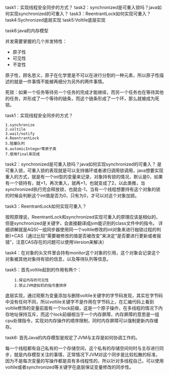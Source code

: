 task1：实现线程安全同步的方式？
task2：synchronized是可重入锁吗？java如何实现synchronized的可重入？
task3：ReentrantLock如何实现可重入？
task4:Sychronized底层实现
task5:Voltile底层实现

task6:java的内存模型

并发需要掌握的几个并发特性：

* 原子性
* 可见性
* 不变性

原子性，顾名思义，原子在化学里是不可以在进行分割的一种元素，所以原子性描述的就是一件事情不能被再细分为另外的两件事情。

死锁：如果一个任务等待另一个任务的完成才能继续，而另一个任务也在等待其他的任务，并形成了一个等待的链条，而这个链条形成了一个环，那么就被成为死锁。

task1：实现线程安全同步的方式？

    1.synchronize
    2.voltile
    3.wait/notify
    4.ReentrantLock
    5.阻塞队列
    6.automicInteger等原子类
    7.使用final来完成

task2：synchronized是可重入锁吗？java如何实现synchronized的可重入？
是可重入锁，可重入锁的表现就是可以支持循环或者递归调用锁调用，java想要实现重入的方式，就是有一个int型的变量来记录，对象持有锁的情况，默认是0，如果有一个锁持有，就+1，再次重入，就再+1，也就变成了2，以此类推，当synchronized执行完会释放锁，也就会-1，当有一个线程想要持有这个对象的锁的时候会判断这个int值是否为0，只有为0，才可以对这个对象加锁。

task3：ReentrantLock如何实现可重入？

按照原理说，ReentrantLock和synchronized实现可重入的原理应该是相似的，但是synchronized是关键字，会直接翻译成jvm能识别的class文件中的指令。
详细讲解就是AQS(一组同步器使用同一个voltile修改的int对象来进行枷锁过程的判断)+CAS（通过比较“需要被修改的值是否被改变”来决定“是否要进行更新或者报错”，注意CAS存在的问题可以使用Version来解决）

task4：在对象的头文件里会持有monitor这个对象的引用，这个对象会记录这个对象被其他对象持有锁的信息，以及等待队列等信息。

task5：首先voltile起到的作用有两个：

        1.保证内存的可见性
        2.禁止JVM虚拟机的指令重排序

底层实现，通过观察为变量添加与删除voltile关键字的字节码发现，其实在字节码中没有任何不同，所以voltile关键字不是作用在字节码上，在汇编代码上看到voltile修饰的变量前面有一个lock前缀，这是一个原子操作，在多线程的情况下内存地址保持互斥，而这个lock前缀相当于一个内存屏障，内存屏障的意思是一组cpu处理指令，实现对内存操作的顺序限制，同时内存屏障可以强制更新内存缓存。


task6:
首先Java的内存模型是规定了JVM与主存是如何协调工作的。

每一个线程都有自己私有的一个存储空间，这个私有的存储空间何时与主存进行同步，就是内存模型关注的事情，正常情况下JVM对这个同步是比较松散的标准，因为不是每次变量的写操作都是具有多线程性的，所以针对多线程自己，可以使用voltile或者synchronized等关键字在底层保证变量修改的同步性。